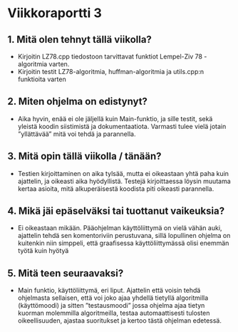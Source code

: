# Viikkoraportti 3
## 1. Mitä olen tehnyt tällä viikolla?
- Kirjoitin LZ78.cpp tiedostoon tarvittavat funktiot Lempel-Ziv 78 -
algoritmia varten.
- Kirjoitin testit LZ78-algoritmia, huffman-algoritmia ja utils.cpp:n funktioita
varten
## 2. Miten ohjelma on edistynyt?
- Aika hyvin, enää ei ole jäljellä kuin Main-funktio, ja sille testit, sekä yleistä
koodin siistimistä ja dokumentaatiota. Varmasti tulee vielä jotain
”yllättävää” mitä voi tehdä ja parannella.
## 3. Mitä opin tällä viikolla / tänään?
- Testien kirjoittaminen on aika tylsää, mutta ei oikeastaan yhtä paha kuin
ajattelin, ja oikeasti aika hyödyllistä. Testejä kirjoittaessa löysin muutama
kertaa asioita, mitä alkuperäisestä koodista piti oikeasti parannella.
## 4. Mikä jäi epäselväksi tai tuottanut vaikeuksia?
- Ei oikeastaan mikään. Pääohjelman käyttöliittymä on vielä vähän auki,
ajattelin tehdä sen komentoriviin perustuvana, sillä lopullinen ohjelma on
kuitenkin niin simppeli, että graafisessa käyttöliittymässä olisi enemmän
työtä kuin hyötyä
## 5. Mitä teen seuraavaksi?
- Main funktio, käyttöliittymä, eri liput. Ajattelin että voisin tehdä ohjelmasta
sellaisen, että voi joko ajaa yhdellä tietyllä algoritmilla (käyttömoodi) ja
sitten ”testausmoodi” jossa ohjelma ajaa tietyn kuorman molemmilla
algoritmeilla, testaa automaattisesti tulosten oikeellisuuden, ajastaa
suoritukset ja kertoo tästä ohjelman edetessä.
